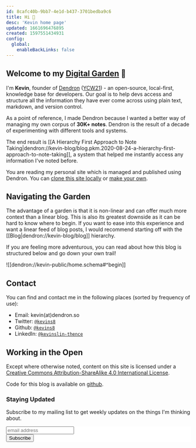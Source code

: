 ```yaml
---
id: 8cafc40b-9bb7-4e1d-b437-3701bedba9c6
title: Hi 👋
desc: 'Kevin home page'
updated: 1661696476895
created: 1597551434931
config:
  global:
    enableBackLinks: false
---
```


## Welcome to my [Digital Garden](https://joelhooks.com/digital-garden) 🌱

I'm **Kevin**, founder of [Dendron](https://dendron.so/) ([YCW21](https://news.ycombinator.com/item?id=29176158)) - an open-source, local-first, knowledge base for developers. Our goal is to help devs access and structure all the information they have ever come across using plain text, markdown, and version control. 


As a point of reference, I made Dendron because I wanted a better way of managing my own corpus of **30K+ notes**. Dendron is the result of a decade of experimenting with different tools and systems. 

The end result is [[A Hierarchy First Approach to Note Taking|dendron://kevin-blog/blog.pkm.2020-08-24-a-hierarchy-first-approach-to-note-taking]], a system that helped me instantly access any information I've noted before. 

You are reading my personal site which is managed and published using Dendron. You can [clone this site locally](https://github.com/kevinslin/kevin-public-vault) or [make your own](https://wiki.dendron.so/notes/4ushYTDoX0TYQ1FDtGQSg). 


## Navigating the Garden

The advantage of a garden is that it is non-linear and can offer much more context than a linear blog. This is also its greatest downside as it can be hard to know where to begin. If you want to ease into this experience and want a linear feed of blog posts, I would recommend starting off with the [[Blog|dendron://kevin-blog/blog]] hierarchy. 

If you are feeling more adventurous, you can read about how this blog is structured below and go down your own trail!

![[dendron://kevin-public/home.schema#^begin]]

## Contact

You can find and contact me in the following places (sorted by frequency of use):

- Email: kevin(at)dendron.so
- Twitter: [`@kevins8`](https://twitter.com/kevins8)
- Github: [`@kevins8`](https://github.com/kevinslin)
- LinkedIn: [`@kevinslin-thence`](https://www.linkedin.com/in/kevinslin-thence)

## Working in the Open

Except where otherwise noted, content on this site is licensed under a [Creative Commons Attribution-ShareAlike 4.0 International License](https://creativecommons.org/licenses/by-sa/4.0/).

Code for this blog is available on [github](https://github.com/kevinslin/kevin-garden).

### Staying Updated

Subscribe to my mailing list to get weekly updates on the things I'm thinking about. 

<!-- Begin Mailchimp Signup Form -->
<link href="//cdn-images.mailchimp.com/embedcode/horizontal-slim-10_7.css" rel="stylesheet" type="text/css">
<style type="text/css">
#mc_embed_signup{background:#fff; clear:left; font:14px Helvetica,Arial,sans-serif; width:100%;}
/* Add your own Mailchimp form style overrides in your site stylesheet or in this style block.
We recommend moving this block and the preceding CSS link to the HEAD of your HTML file. */
</style>
<div id="mc_embed_signup">
<form action="https://kevinslin.us17.list-manage.com/subscribe/post?u=f67ef4c2df3acd207460ebc20&amp;id=ebffcd90c3" method="post" id="mc-embedded-subscribe-form" name="mc-embedded-subscribe-form" class="validate" target="_blank" novalidate>
<div id="mc_embed_signup_scroll">

<input type="email" value="" name="EMAIL" class="email" id="mce-EMAIL" placeholder="email address" required>
<!-- real people should not fill this in and expect good things - do not remove this or risk form bot signups-->
<div style="position: absolute; left: -5000px;" aria-hidden="true"><input type="text" name="b_f67ef4c2df3acd207460ebc20_ebffcd90c3" tabindex="-1" value=""></div>
<div class="clear"><input type="submit" value="Subscribe" name="subscribe" id="mc-embedded-subscribe" class="button"></div>
</div>
</form>
</div>